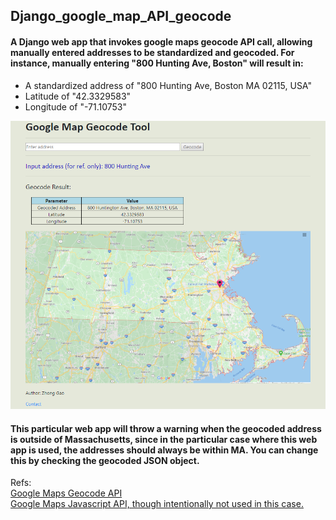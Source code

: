 <h2>Django_google_map_API_geocode</h2>
<h4>A Django web app that invokes google maps geocode API call, allowing manually entered addresses to be standardized and geocoded. For instance, manually entering "800 Hunting Ave, Boston" will result in:</h4>
<ul>
    <li>A standardized address of "800 Hunting Ave, Boston MA 02115, USA"</li>
    <li>Latitude of "42.3329583"</li>
    <li>Longitude of "-71.10753"</li>
</ul>
<img src='Geocode_example.png' alt='visual example'></img>

<h4>This particular web app will throw a warning when the geocoded address is outside of Massachusetts, since in the particular case where this web app is used, the addresses should always be within MA. You can change this by checking the geocoded JSON object.</h4>

Refs:
<br>
<a href="https://developers.google.com/maps/documentation/geocoding/start#sample-request">Google Maps Geocode API</a>
<br>
<a href="https://developers.google.com/maps/documentation/javascript/overview">Google Maps Javascript API, though intentionally not used in this case.</a>
